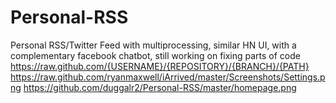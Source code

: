 # Personal-RSS
Personal RSS/Twitter Feed with multiprocessing, similar HN UI, with a complementary facebook chatbot, still working on fixing parts of code
https://raw.github.com/{USERNAME}/{REPOSITORY}/{BRANCH}/{PATH}
https://raw.github.com/ryanmaxwell/iArrived/master/Screenshots/Settings.png
https://github.com/duggalr2/Personal-RSS/master/homepage.png
